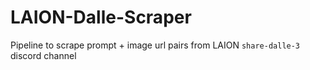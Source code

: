 # LAION-Dalle-Scraper
Pipeline to scrape prompt + image url pairs from LAION `share-dalle-3` discord channel
